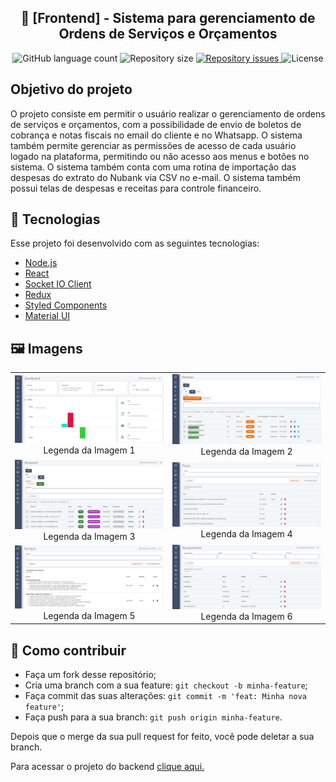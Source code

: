 <h2 align="center">
    🚀 [Frontend] - Sistema para gerenciamento de Ordens de Serviços e Orçamentos
</h2>

<p align="center">
  <img alt="GitHub language count" src="https://img.shields.io/github/languages/count/FelipeDeveloperFullStack/sysge_os_to_company_solutions-frontend">

  <img alt="Repository size" src="https://img.shields.io/github/repo-size/FelipeDeveloperFullStack/sysge_os_to_company_solutions-frontend">

  <a href="https://github.com/FelipeDeveloperFullStack/sysge_os_to_company_solutions-frontend/issues">
    <img alt="Repository issues" src="https://img.shields.io/github/issues/FelipeDeveloperFullStack/sysge_os_to_company_solutions-frontend">
  </a>

  <img alt="License" src="https://img.shields.io/badge/license-MIT-brightgreen">
</p>

## Objetivo do projeto

O projeto consiste em permitir o usuário realizar o gerenciamento de ordens de serviços e orçamentos, com a possibilidade de envio de boletos de cobrança e notas fiscais no email do cliente e no Whatsapp.
O sistema também permite gerenciar as permissões de acesso de cada usuário logado na plataforma, permitindo ou não acesso aos menus e botões no sistema.
O sistema também conta com uma rotina de importação das despesas do extrato do Nubank via CSV no e-mail.
O sistema também possui telas de despesas e receitas para controle financeiro.

## :rocket: Tecnologias

Esse projeto foi desenvolvido com as seguintes tecnologias:

- [Node.js](https://nodejs.org/en/)
- [React](https://reactjs.org)
- [Socket IO Client](https://socket.io/)
- [Redux](https://redux.js.org/)
- [Styled Components](https://styled-components.com/)
- [Material UI](https://mui.com/)

## 🖼️ Imagens

<table>
  <tr>
    <td align="center">
      <img alt="Imagem 1" src="src/assets/github/1.png" width="250px">
      <br>
      Legenda da Imagem 1
    </td>
    <td align="center">
      <img alt="Imagem 2" src="src/assets/github/2.png" width="250px">
      <br>
      Legenda da Imagem 2
    </td>
  </tr>
  <tr>
    <td align="center">
      <img alt="Imagem 3" src="src/assets/github/3.png" width="250px">
      <br>
      Legenda da Imagem 3
    </td>
    <td align="center">
      <img alt="Imagem 4" src="src/assets/github/4.png" width="250px">
      <br>
      Legenda da Imagem 4
    </td>
  </tr>
  <tr>
    <td align="center">
      <img alt="Imagem 5" src="src/assets/github/5.png" width="250px">
      <br>
      Legenda da Imagem 5
    </td>
    <td align="center">
      <img alt="Imagem 6" src="src/assets/github/6.png" width="250px">
      <br>
      Legenda da Imagem 6
    </td>
  </tr>
</table>

## 🤔 Como contribuir

- Faça um fork desse repositório;
- Cria uma branch com a sua feature: `git checkout -b minha-feature`;
- Faça commit das suas alterações: `git commit -m 'feat: Minha nova feature'`;
- Faça push para a sua branch: `git push origin minha-feature`.

Depois que o merge da sua pull request for feito, você pode deletar a sua branch.

Para acessar o projeto do backend [clique aqui.](https://github.com/FelipeDeveloperFullStack/sysge_os_to_company_solutions-backend)
